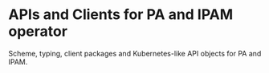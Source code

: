 # APIs and Clients for PA and IPAM operator
Scheme, typing, client packages and Kubernetes-like API objects for PA and IPAM.

